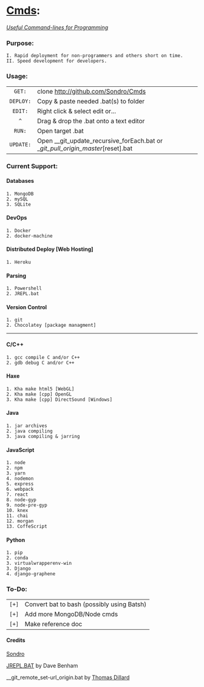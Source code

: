# [Cmds](https://github.com/Sondro/Cmds): 
[_Useful Command-lines for Programming_](https://github.com/sondro) 

### Purpose:
```
I. Rapid deployment for non-programmers and others short on time.
II. Speed development for developers.
```
### Usage:
|         |                                                                                   |
| :-----: | --------------------------------------------------------------------------------- |
| `GET:`  | clone http://github.com/Sondro/Cmds                                               |
|`DEPLOY:`| Copy & paste needed .bat(s) to folder                                             |
| `EDIT:` | Right click & select edit or...                                                   |
|   `^`   | Drag & drop the .bat onto a text editor                                           |
| `RUN:`  | Open target .bat                                                                  |
|`UPDATE:`| Open __git_update_recursive_forEach.bat or __git_pull_origin_master_[reset].bat   |

### Current Support:
#### Databases
```
1. MongoDB
2. mySQL
3. SQLite
```
#### DevOps
```
1. Docker
2. docker-machine
```
#### Distributed Deploy [Web Hosting]
```
1. Heroku
```
#### Parsing
```
1. Powershell
2. JREPL.bat
```
#### Version Control
```
1. git
2. Chocolatey [package managment]
```
---------------------------
#### C/C++
```
1. gcc compile C and/or C++ 
2. gdb debug C and/or C++
```
#### Haxe
```
1. Kha make html5 [WebGL]
2. Kha make [cpp] OpenGL
3. Kha make [cpp] DirectSound [Windows]
```
#### Java
```
1. jar archives
2. java compiling
3. java compiling & jarring
```
#### JavaScript 
```
1. node
2. npm
3. yarn
4. nodemon
5. express
6. webpack
7. react
8. node-gyp
9. node-pre-gyp
10. knex
11. chai
12. morgan
13. CoffeScript
```
#### Python
```
1. pip
2. conda
3. virtualwrapperenv-win
3. Django
4. django-graphene
```

### To-Do:
|     |                                                                |
| --- | -------------------------------------------------------------- |
|`[+]`| Convert bat to bash (possibly using Batsh)                     |
|`[+]`| Add more MongoDB/Node cmds                                     |
|`[+]`| Make reference doc                                             |


#### Credits
[Sondro](https://github.com/sondro)

[JREPL.BAT](https://www.dostips.com/forum/viewtopic.php?f=3&t=6044) by Dave Benham

__git_remote_set-url_origin.bat by [Thomas Dillard](https://github.com/HTMLGhozt)
